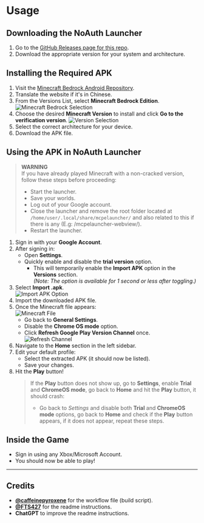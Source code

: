 # Usage

## Downloading the NoAuth Launcher
1. Go to the [GitHub Releases page for this repo](https://github.com/kroesufos/noauth-builder/releases/latest).
2. Download the appropriate version for your system and architecture.

## Installing the Required APK
1. Visit the [Minecraft Bedrock Android Repository](https://spectrollay.github.io/minecraft_repository/).
2. Translate the website if it's in Chinese.
3. From the Versions List, select **Minecraft Bedrock Edition**.
   ![Minecraft Bedrock Selection](https://github.com/user-attachments/assets/31e579ea-2475-424d-a824-fab29f1b675f)
4. Choose the desired **Minecraft Version** to install and click **Go to the verification version**.
   ![Version Selection](https://github.com/user-attachments/assets/f4ff0a58-4c77-495f-90a8-93bf0c31c255)
5. Select the correct architecture for your device.
6. Download the APK file.

## Using the APK in NoAuth Launcher
> **WARNING**  
> If you have already played Minecraft with a non-cracked version, follow these steps before proceeding:
> - Start the launcher.
> - Save your worlds.
> - Log out of your Google account.
> - Close the launcher and remove the root folder located at `/home/user/.local/share/mcpelauncher/` and also related to this if there is any (E.g: /mcpelauncher-webview/).
> - Restart the launcher.

1. Sign in with your **Google Account**.
2. After signing in:
   - Open **Settings**.
   - Quickly enable and disable the **trial version** option.  
     - This will temporarily enable the **Import APK** option in the **Versions** section.  
     *(Note: The option is available for 1 second or less after toggling.)*
3. Select **Import .apk**.  
   ![Import APK Option](https://github.com/user-attachments/assets/ca102b1f-8cd3-451d-a98e-a778a5025ee7)
4. Import the downloaded APK file.
5. Once the Minecraft file appears:  
   ![Minecraft File](https://github.com/user-attachments/assets/db32d5ab-55b2-494b-88ef-e5fde6cbe5e5)
   - Go back to **General Settings**.
   - Disable the **Chrome OS mode** option.
   - Click **Refresh Google Play Version Channel** once.  
     ![Refresh Channel](https://github.com/user-attachments/assets/79758b76-c8ec-4ef7-a860-345fb589480e)
6. Navigate to the **Home** section in the left sidebar.
7. Edit your default profile:
   - Select the extracted APK (it should now be listed).
   - Save your changes.
8. Hit the **Play** button!
   >If the **Play** button does not show up, go to **Settings**, enable **Trial** and **ChromeOS mode**, go back to **Home** and hit the **Play** button, it should crash:
    > - Go back to *Settings* and disable both **Trial** and **ChromeOS mode** options, go back to **Home** and check if the **Play** button appears, if it does not appear, repeat these steps.

## Inside the Game
- Sign in using any Xbox/Microsoft Account.
- You should now be able to play!

---

## Credits
- **[@caffeinepyroxene](https://github.com/caffeinepyroxene)** for the workflow file (build script).
- **[@FTS427](https://github.com/FTS427)** for the readme instructions.
- **ChatGPT** to improve the readme instructions.
